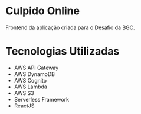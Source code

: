 # Culpido Online

Frontend da aplicação criada para o Desafio da BGC.

# Tecnologias Utilizadas

- AWS API Gateway
- AWS DynamoDB
- AWS Cognito
- AWS Lambda
- AWS S3
- Serverless Framework
- ReactJS
